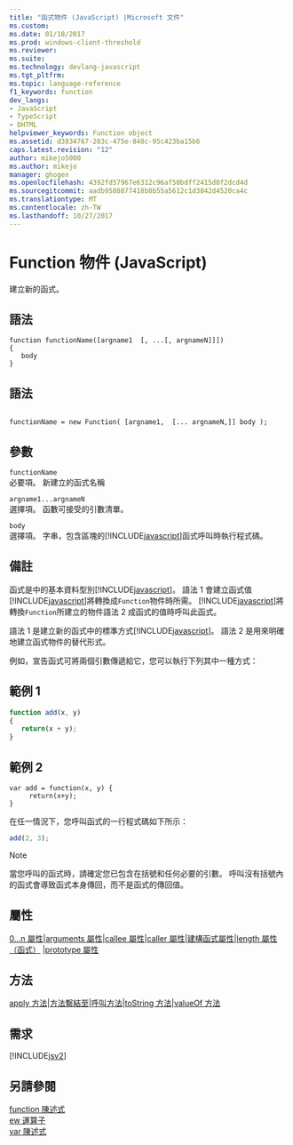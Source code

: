 ```yaml
---
title: "函式物件 (JavaScript) |Microsoft 文件"
ms.custom: 
ms.date: 01/18/2017
ms.prod: windows-client-threshold
ms.reviewer: 
ms.suite: 
ms.technology: devlang-javascript
ms.tgt_pltfrm: 
ms.topic: language-reference
f1_keywords: function
dev_langs:
- JavaScript
- TypeScript
- DHTML
helpviewer_keywords: Function object
ms.assetid: d3834767-203c-475e-848c-95c423ba15b6
caps.latest.revision: "12"
author: mikejo5000
ms.author: mikejo
manager: ghogen
ms.openlocfilehash: 4392fd57967e6312c96af50bdff2415d0f2dcd4d
ms.sourcegitcommit: aadb9588877418b8b55a5612c1d3842d4520ca4c
ms.translationtype: MT
ms.contentlocale: zh-TW
ms.lasthandoff: 10/27/2017
---
```

# <a name="function-object-javascript"></a>Function 物件 (JavaScript)
建立新的函式。  
  
## <a name="syntax"></a>語法  
  
```  
function functionName([argname1  [, ...[, argnameN]]])  
{  
   body  
}  
```  
  
## <a name="syntax"></a>語法  
  
```  
  
functionName = new Function( [argname1,  [... argnameN,]] body );  
```  
  
## <a name="parameters"></a>參數  
 `functionName`  
 必要項。 新建立的函式名稱  
  
 `argname1...argnameN`  
 選擇項。 函數可接受的引數清單。  
  
 `body`  
 選擇項。 字串，包含區塊的[!INCLUDE[javascript](../../javascript/includes/javascript-md.md)]函式呼叫時執行程式碼。  
  
## <a name="remarks"></a>備註  
 函式是中的基本資料型別[!INCLUDE[javascript](../../javascript/includes/javascript-md.md)]。 語法 1 會建立函式值[!INCLUDE[javascript](../../javascript/includes/javascript-md.md)]將轉換成`Function`物件時所需。 [!INCLUDE[javascript](../../javascript/includes/javascript-md.md)]將轉換`Function`所建立的物件語法 2 成函式的值時呼叫此函式。  
  
 語法 1 是建立新的函式中的標準方式[!INCLUDE[javascript](../../javascript/includes/javascript-md.md)]。 語法 2 是用來明確地建立函式物件的替代形式。  
  
 例如，宣告函式可將兩個引數傳遞給它，您可以執行下列其中一種方式：  
  
## <a name="example-1"></a>範例 1  
  
```JavaScript  
function add(x, y)  
{  
   return(x + y);  
}  
```  
  
## <a name="example-2"></a>範例 2  
  
```  
var add = function(x, y) {  
     return(x+y);  
}  
```  
  
 在任一情況下，您呼叫函式的一行程式碼如下所示：  
  
```JavaScript  
add(2, 3);  
```  
  
> [!NOTE]
>  當您呼叫的函式時，請確定您已包含在括號和任何必要的引數。 呼叫沒有括號內的函式會導致函式本身傳回，而不是函式的傳回值。  
  
## <a name="properties"></a>屬性  
 [0...n 屬性](../../javascript/reference/0-dot-dot-dot-n-properties-arguments-javascript.md)&#124;[arguments 屬性](../../javascript/reference/arguments-property-function-javascript.md)&#124;[callee 屬性](../../javascript/reference/callee-property-arguments-javascript.md)&#124;[caller 屬性](../../javascript/reference/caller-property-function-javascript.md)&#124;[建構函式屬性](../../javascript/reference/constructor-property-object-javascript.md)&#124;[length 屬性 （函式）](../../javascript/reference/length-property-function-javascript.md) &#124;[prototype 屬性](../../javascript/reference/prototype-property-object-javascript.md)  
  
## <a name="methods"></a>方法  
 [apply 方法](../../javascript/reference/apply-method-function-javascript.md)&#124;[方法繫結至](../../javascript/reference/bind-method-function-javascript.md)&#124;[呼叫方法](../../javascript/reference/call-method-function-javascript.md)&#124;[toString 方法](../../javascript/reference/tostring-method-object-javascript.md)&#124;[valueOf 方法](../../javascript/reference/valueof-method-object-javascript.md)  
  
## <a name="requirements"></a>需求  
 [!INCLUDE[jsv2](../../javascript/reference/includes/jsv2-md.md)]  
  
## <a name="see-also"></a>另請參閱  
 [function 陳述式](../../javascript/reference/function-statement-javascript.md)   
 [ew 運算子](../../javascript/reference/new-operator-decrementjavascript.md)   
 [var 陳述式](../../javascript/reference/var-statement-javascript.md)